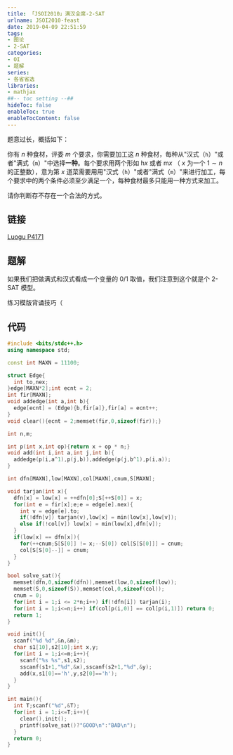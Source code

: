 ```yaml
---
title: 「JSOI2010」满汉全席-2-SAT
urlname: JSOI2010-feast
date: 2019-04-09 22:51:59
tags:
- 图论
- 2-SAT
categories:
- OI
- 题解
series:
- 各省省选
libraries:
- mathjax 
##-- toc setting --##
hideToc: false
enableToc: true
enableTocContent: false
---
```


题意过长，概括如下：

你有 $n$ 种食材，评委 $m$ 个要求，你需要加工这 $n$ 种食材，每种从"汉式（`h`）"或者"满式（`m`）"中选择**一种**。每个要求用两个形如 $\text{h} x$ 或者 $\text{m}x$ （ $x$ 为一个 $1 \sim n$ 的正整数），意为第 $x$ 道菜需要用用"汉式（`h`）"或者"满式（`m`）"来进行加工，每个要求中的两个条件必须至少满足一个，每种食材最多只能用一种方式来加工。

请你判断存不存在一个合法的方式。

<!--more-->

## 链接

[Luogu P4171](https://www.luogu.org/problemnew/show/P4171) 

## 题解

如果我们把做满式和汉式看成一个变量的 $0/1$ 取值，我们注意到这个就是个 2-SAT 模型。

练习模版背诵技巧（

## 代码

```cpp
#include <bits/stdc++.h>
using namespace std;

const int MAXN = 11100;

struct Edge{
  int to,nex;
}edge[MAXN*2];int ecnt = 2;
int fir[MAXN];
void addedge(int a,int b){
  edge[ecnt] = (Edge){b,fir[a]},fir[a] = ecnt++;
}
void clear(){ecnt = 2;memset(fir,0,sizeof(fir));}

int n,m;

int p(int x,int op){return x + op * n;}
void add(int i,int a,int j,int b){
  addedge(p(i,a^1),p(j,b)),addedge(p(j,b^1),p(i,a));
}

int dfn[MAXN],low[MAXN],col[MAXN],cnum,S[MAXN];

void tarjan(int x){
  dfn[x] = low[x] = ++dfn[0];S[++S[0]] = x;
  for(int e = fir[x];e;e = edge[e].nex){
    int v = edge[e].to;
    if(!dfn[v]) tarjan(v),low[x] = min(low[x],low[v]);
    else if(!col[v]) low[x] = min(low[x],dfn[v]);
  }
  if(low[x] == dfn[x]){
    for(++cnum;S[S[0]] != x;--S[0]) col[S[S[0]]] = cnum;
    col[S[S[0]--]] = cnum;
  }
}

bool solve_sat(){
  memset(dfn,0,sizeof(dfn)),memset(low,0,sizeof(low));
  memset(S,0,sizeof(S)),memset(col,0,sizeof(col));
  cnum = 0;
  for(int i = 1;i <= 2*n;i++) if(!dfn[i]) tarjan(i);
  for(int i = 1;i<=n;i++) if(col[p(i,0)] == col[p(i,1)]) return 0;
  return 1;
}

void init(){
  scanf("%d %d",&n,&m);
  char s1[10],s2[10];int x,y;
  for(int i = 1;i<=m;i++){
    scanf("%s %s",s1,s2);
    sscanf(s1+1,"%d",&x),sscanf(s2+1,"%d",&y);
    add(x,s1[0]=='h',y,s2[0]=='h');
  }
}

int main(){
  int T;scanf("%d",&T);
  for(int i = 1;i<=T;i++){
    clear(),init();
    printf(solve_sat()?"GOOD\n":"BAD\n");
  }
  return 0;
}
```



